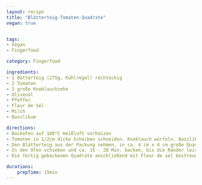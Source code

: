 ```yaml
---
layout: recipe
title: "Blätterteig-Tomaten-Quadrate"
vegan: true


tags:
- Vegan
- Fingerfood

category: Fingerfood

ingredients:
- 1 Bätterteig (275g, Kühlregal) rechteckig
- 2 Tomaten
- 1 große Knoblauchzehe
- Olivenöl
- Pfeffer
- Fleur de Sel
- Milch
- Basilikum

directions:
- Backofen auf 180°C Heißluft vorheizen
- Tomaten in 1/2cm dicke Scheiben schneiden. Knoblauch würfeln. Basilikum hacken.
- Den Blätterteig aus der Packung nehmen, in ca. 4 cm x 4 cm große Quadrate schneiden und auf ein mit Backpapier belegtes Blech legen. Mit etwas Milch bestreichen. Tomatenscheiben auflegen, dabei einen kleinen Rand freilassen und pfeffern. 
- In den Ofen schieben und ca. 15 - 20 Min. backen, bis die Ränder leicht gebräunt sind. In der Zwischenzeit Knoblauchwürfelchen mit Olivenöl und Basilikum verrühren. 
- Die fertig gebackenen Quadrate anschließend mit Fleur de sel bestreuen und mit der Knoblauch-Öl-Basilikumpaste bestreichen. Entweder sofort servieren oder auch kalt genießen.

durations:
    prepTime: 15min
---
```

